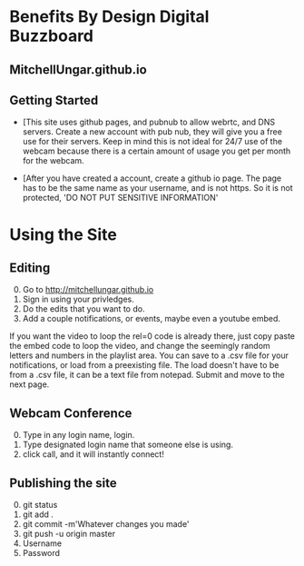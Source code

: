 # Benefits By Design Digital Buzzboard
MitchellUngar.github.io
-----------------------
Getting Started
---------------
* [This site uses github pages, and pubnub to allow webrtc, and DNS servers. 
  Create a new account with pub nub, they will give you a free use for their servers.
  Keep in mind this is not ideal for 24/7 use of the webcam because there is a certain amount of usage 
  you get per month for the webcam.

* [After you have created a account, create a github io page. The page has to be the same
  name as your username, and is not https. So it is not protected, 'DO NOT PUT SENSITIVE INFORMATION'

# Using the Site

Editing
-------
0. Go to http://mitchellungar.github.io
0. Sign in using your privledges.
0. Do the edits that you want to do.
0. Add a couple notifications, or events, maybe even a youtube embed.

If you want the video to loop the rel=0 code is already there, just 
copy paste the embed code to loop the video, and change the seemingly
random letters and numbers in the playlist area. 
You can save to a .csv file for your notifications, or load from a 
preexisting file. The load doesn't have to be from a .csv file, it can
be a text file from notepad. 
Submit and move to the next page. 

Webcam Conference
-----------------
0. Type in any login name, login.
0. Type designated login name that someone else is using.
0. click call, and it will instantly connect!

Publishing the site
-------------------
0. git status
0. git add .
0. git commit -m'Whatever changes you made'
0. git push -u origin master
0. Username
0. Password 

